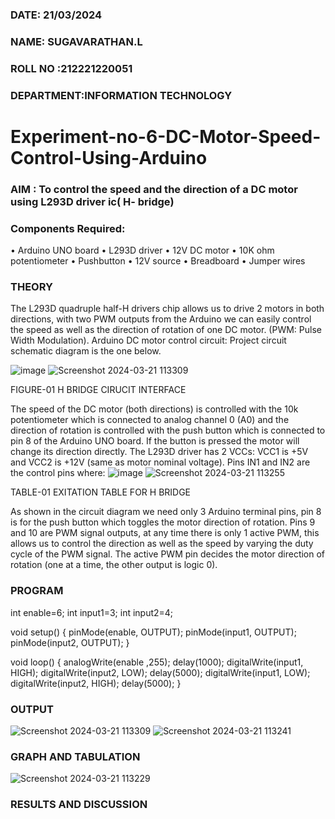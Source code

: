 
###  DATE: 21/03/2024

###  NAME: SUGAVARATHAN.L
###  ROLL NO :212221220051
###  DEPARTMENT:INFORMATION TECHNOLOGY
# Experiment-no-6-DC-Motor-Speed-Control-Using-Arduino
### AIM : To control the speed and the direction of a DC motor using L293D driver ic( H- bridge)

### Components Required:
•	Arduino UNO board
•	L293D driver
•	12V DC motor
•	10K ohm potentiometer
•	Pushbutton
•	12V source
•	Breadboard
•	Jumper wires
### THEORY 
The L293D quadruple half-H drivers chip allows us to drive 2 motors in both directions, with two PWM outputs from the Arduino we can easily control the speed as well as the direction of rotation of one DC motor. (PWM: Pulse Width Modulation).
Arduino DC motor control circuit:
Project circuit schematic diagram is the one below.

![image](https://user-images.githubusercontent.com/36288975/167763051-b230c183-afc5-46f2-ba95-0f95e10dd6c9.png)
![Screenshot 2024-03-21 113309](https://github.com/suganjoker/Experiment-no-7-DC-Motor-Speed-Control-Using-Arduino/assets/105915942/7b4190b5-9a68-4944-a3b1-478bd71138a6)

FIGURE-01 H BRIDGE CIRUCIT INTERFACE 
 
The speed of the DC motor (both directions) is controlled with the 10k potentiometer which is connected to analog channel 0 (A0) and the direction of rotation is controlled with the push button which is connected to pin 8 of the Arduino UNO board. If the button is pressed the motor will change its direction directly.
The L293D driver has 2 VCCs: VCC1 is +5V and VCC2 is +12V (same as motor nominal voltage). Pins IN1 and IN2 are the control pins where:
![image](https://user-images.githubusercontent.com/36288975/167763120-1421c2c5-8381-49eb-b376-03f6e1113b7a.png)
![Screenshot 2024-03-21 113255](https://github.com/suganjoker/Experiment-no-7-DC-Motor-Speed-Control-Using-Arduino/assets/105915942/40f59a77-4169-4317-875e-81e3f47b33a4)

TABLE-01 EXITATION TABLE FOR H BRIDGE 

As shown in the circuit diagram we need only 3 Arduino terminal pins, pin 8 is for the push button which toggles the motor direction of rotation. Pins 9 and 10 are PWM signal outputs, at any time there is only 1 active PWM, this allows us to control the direction as well as the speed by varying the duty cycle of the PWM signal. The active PWM pin decides the motor direction of rotation (one at a time, the other output is logic 0).

### PROGRAM 

int enable=6;
int input1=3;
int input2=4;

void setup()
{
  pinMode(enable, OUTPUT);
   pinMode(input1, OUTPUT);
   pinMode(input2, OUTPUT);
}

void loop()
{
  analogWrite(enable ,255);
  delay(1000); 
  digitalWrite(input1, HIGH);
  digitalWrite(input2, LOW);
  delay(5000); 
  digitalWrite(input1, LOW);
   digitalWrite(input2, HIGH);
   delay(5000);
}

### OUTPUT
![Screenshot 2024-03-21 113309](https://github.com/suganjoker/Experiment-no-7-DC-Motor-Speed-Control-Using-Arduino/assets/105915942/a20bc35f-5160-45a8-9297-6a739bdf719c)
![Screenshot 2024-03-21 113241](https://github.com/suganjoker/Experiment-no-7-DC-Motor-Speed-Control-Using-Arduino/assets/105915942/ba01a57f-7329-4a05-9984-1efa6f6a8ba8)

### GRAPH AND TABULATION 

![Screenshot 2024-03-21 113229](https://github.com/suganjoker/Experiment-no-7-DC-Motor-Speed-Control-Using-Arduino/assets/105915942/466e5f4d-fb35-4951-95f5-ae27162606bd)






### RESULTS AND DISCUSSION 

